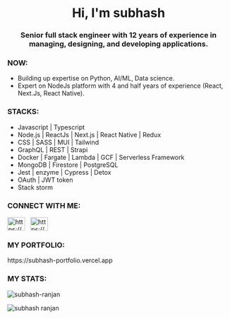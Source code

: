 <h1 align="center">Hi, I'm subhash</h1>
<h3 align="center">Senior full stack engineer with 12 years of experience in managing, designing, and developing applications.</h3>


<h3 align="left">NOW:</h3>

<p align="left">

- Building up expertise on Python, AI/ML, Data science.
- Expert on NodeJs platform with 4 and half years of experience (React, Next.Js, React Native).

</p>



<h3 align="left">STACKS:</h3>

<p align="left">

- Javascript | Typescript
- Node.js | ReactJs | Next.js | React Native | Redux
- CSS | SASS | MUI | Tailwind
- GraphQL | REST | Strapi
- Docker | Fargate | Lambda | GCF | Serverless Framework
- MongoDB | Firestore |  PostgreSQL
- Jest | enzyme | Cypress | Detox
- OAuth | JWT token
- Stack storm
</p>


<h3 align="left">CONNECT WITH ME:</h3>

<p align="left">

<a href="https://www.linkedin.com/in/subhash-ranjan-fullstack/"><img align="center" src="https://raw.githubusercontent.com/rahuldkjain/github-profile-readme-generator/master/src/images/icons/Social/linked-in-alt.svg" alt="https://www.linkedin.com/in/subhash-ranjan-m-327941239/" height="30" width="40" /></a> &nbsp; <a href="mailto:subhash.mukho@gmail.com"><img align="center" src="https://www.google.com/gmail/about/static-2.0/images/logo-gmail.png?fingerprint=c2eaf4aae389c3f885e97081bb197b97" alt="https://www.linkedin.com/in/subhash-ranjan-m-327941239/" height="30" width="40" /></a>  &nbsp; 


  <h3 align="left">MY PORTFOLIO:</h3>  https://subhash-portfolio.vercel.app

  
[mail]:mailto:subhash.mukho@gmail.com
[MY PORTFOLIO]: https://subhash-portfolio.vercel.app/
</p>



<h3 align="left">MY STATS:</h3>
<p align="left"> 
  <img src="https://komarev.com/ghpvc/?username=subhash-ranjan&label=Profile%20views&color=0e75b6&style=flat" alt="subhash-ranjan" /> 
</p>


<p><img align="left" src="https://github-readme-stats.vercel.app/api/top-langs?username=subhash-ranjan&show_icons=true&locale=en&layout=compact&theme=tokyonight" alt="subhash ranjan" /></p>


